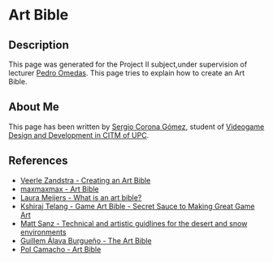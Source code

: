 # Art Bible 

## Description
This page was generated for the Project II subject,under supervision of lecturer [Pedro Omedas](https://github.com/pomedas). This page tries to explain how to create an Art Bible.

## About Me
This page has been written by [Sergio Corona Gómez]([http://github.com/IvanBSupc](https://github.com/seregero00)), student of [Videogame Design and Development in CITM of UPC](https://www.citm.upc.edu/esp/estudis/grau-videojocs-terrassa/).

## References 

* [ Veerle Zandstra - Creating an Art Bible](https://discover.therookies.co/2020/07/20/creating-an-art-bible/)
* [maxmaxmax - Art Bible](https://www.artstation.com/artwork/nYmGZ9)
* [Laura Meijers - What is an art bible?](https://www.oleanderstudios.com/what-is-an-art-bible-examples-practical-tips/)
* [Kshiraj Telang - Game Art Bible - Secret Sauce to Making Great Game Art](https://www.slideshare.net/kshiraj/game-art-bible-secret-sauce-to-making-great-game-art)
* [Matt Sanz - Technical and artistic guidlines for the desert and snow environments](https://www.artstation.com/artwork/nAYke)
* [Guillem Álava Burgueño - The Art Bible](https://willytrek19.github.io/ArtBible/)
* [Pol Camacho - Art Bible](https://polcamacho.github.io/Art-Bible/)
